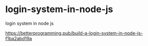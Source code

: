 # login-system-in-node-js
login system in node js


https://betterprogramming.pub/build-a-login-system-in-node-js-f1ba2abd19a

